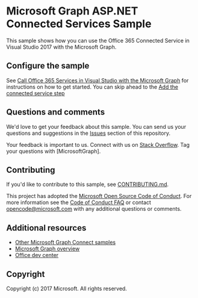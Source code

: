 # Microsoft Graph ASP.NET Connected Services Sample

This sample shows how you can use the Office 365 Connected Service in Visual Studio 2017 with the Microsoft Graph.

## Configure the sample

See [Call Office 365 Services in Visual Studio with the Microsoft Graph](https://developer.microsoft.com/en-us/graph/docs/concepts/office_365_connected_services) for instructions on how to get started. You can skip ahead to the [Add the connected service step](https://developer.microsoft.com/en-us/graph/docs/concepts/office_365_connected_services#add-the-connected-service)

## Questions and comments

We'd love to get your feedback about this sample. You can send us your questions and suggestions in the [Issues](https://github.com/microsoftgraph/aspnet-connect-sample/issues) section of this repository.

Your feedback is important to us. Connect with us on [Stack Overflow](http://stackoverflow.com/questions/tagged/microsoftgraph). Tag your questions with [MicrosoftGraph].

## Contributing ##

If you'd like to contribute to this sample, see [CONTRIBUTING.md](CONTRIBUTING.md).

This project has adopted the [Microsoft Open Source Code of Conduct](https://opensource.microsoft.com/codeofconduct/). For more information see the [Code of Conduct FAQ](https://opensource.microsoft.com/codeofconduct/faq/) or contact [opencode@microsoft.com](mailto:opencode@microsoft.com) with any additional questions or comments.

## Additional resources

- [Other Microsoft Graph Connect samples](https://github.com/MicrosoftGraph?utf8=%E2%9C%93&query=-Connect)
- [Microsoft Graph overview](https://developer.microsoft.com/graph)
- [Office dev center](https://dev.office.com/)

## Copyright
Copyright (c) 2017 Microsoft. All rights reserved.



